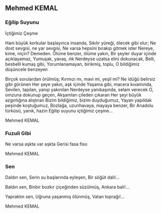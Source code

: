 ## Mehmed KEMAL

### Eğilip Suyunu 
  İçtiğimiz Çeşme

Hani büyük korkular başlayınca insanda,
Sıkılır yüreği, ölecek gibi olur;
Ne dost sevgisi, ne yar sevgisi,
Ne varsa hepsini bırakıp gitmek ister
Nereye, kime, niçin? Demeden.
Ölüme benzer, ölüme yakın,
Bir şeyler duyar içinde açıklayamaz,
Yumuşak, yavaş, ılık
Nerdeyse uzatsa elini dokunacak,
Belli, besbelli kumaş gibi,
Yorumlanamayan, birikmiş, toplu,
O bildiğimiz düşüncele benzeyen

Birçok sorulardan örülmüş;
Kırmızı mı, mavi mi, yeşil mi?
Ne idüğü belirsiz gibi görünen
Her şeye yakın, aşk içinde
Yaşama gibi, macera kıvamında,
Sevilen, tapılan, yanıp yakınılan
Nerdeyse yanıbaşında, selam verecek
O, omzuna dokunup geçen,
Akşamları çileden çıkaran
Her şeyi büyük azgınlığına alıştıran
Bizim bildiğimiz, bizim duyduğumuz,
Yayan yapıldak peşinde koştuğumuz,
Bozlağa, uzunhavaya, mayaya benzer,
Bir Anadolu türküsü, yanık, hazin
Eğilip suyunu içtiğimiz çeşme...

Mehmed KEMAL

### Fuzuli Gibi

Ne varsa aşkta var aşkta
Gerisi fasa fiso

Mehmed KEMAL

### Sen

Daldın sen,
Serin su başlarında eyleşen,
Bir söğüt dalı!...

Baldın sen,
Binbir bozkır çiçeğinden süzülmüş,
Ankara balı!...

Yapraktın sen,
Uğruna yaşanmış ölünmüş,
Vatan toprağı!...

Mehmed KEMAL